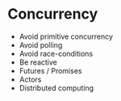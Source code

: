 # Concurrency

* Avoid primitive concurrency
* Avoid polling
* Avoid race-conditions
* Be reactive
* Futures / Promises
* Actors
* Distributed computing